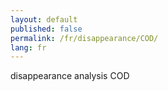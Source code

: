 ```yaml
---
layout: default
published: false
permalink: /fr/disappearance/COD/
lang: fr
---
```


disappearance analysis COD
